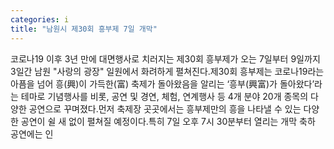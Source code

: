 ```yaml
---
categories: i
title: "남원시 제30회 흥부제 7일 개막"
---
```

코로나19 이후 3년 만에 대면행사로 치러지는 제30회 흥부제가 오는 7일부터 9일까지 3일간 남원 "사랑의 광장" 일원에서 화려하게 펼쳐진다.제30회 흥부제는 코로나19라는 아픔을 넘어 흥(興)이 가득한(富) 축제가 돌아왔음을 알리는 ‘흥부(興富)가 돌아왔다’라는 테마로 기념행사를 비롯, 공연 및 경연, 체험, 연계행사 등 4개 분야 20개 종목의 다양한 공연으로 꾸며졌다.먼저 축제장 곳곳에서는 흥부제만의 흥을 나타낼 수 있는 다양한 공연이 쉴 새 없이 펼쳐질 예정이다.특히 7일 오후 7시 30분부터 열리는 개막 축하 공연에는 인
